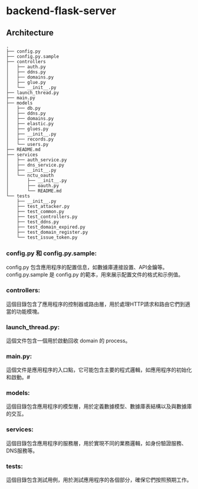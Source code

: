 # backend-flask-server

## Architecture

```
.
├── config.py
├── config.py.sample
├── controllers
│   ├── auth.py
│   ├── ddns.py
│   ├── domains.py
│   ├── glue.py
│   └── __init__.py
├── launch_thread.py
├── main.py
├── models
│   ├── db.py
│   ├── ddns.py
│   ├── domains.py
│   ├── elastic.py
│   ├── glues.py
│   ├── __init__.py
│   ├── records.py
│   └── users.py
├── README.md
├── services
│   ├── auth_service.py
│   ├── dns_service.py
│   ├── __init__.py
│   └── nctu_oauth
│       ├── __init__.py
│       ├── oauth.py
│       └── README.md
└── tests
    ├── __init__.py
    ├── test_attacker.py
    ├── test_common.py
    ├── test_controllers.py
    ├── test_ddns.py
    ├── test_domain_expired.py
    ├── test_domain_register.py
    └── test_issue_token.py
```

### config.py 和 config.py.sample:
config.py 包含應用程序的配置信息，如數據庫連接設置、API金鑰等。
config.py.sample 是 config.py 的範本，用來展示配置文件的格式和示例值。

### controllers:
這個目錄包含了應用程序的控制器或路由層，用於處理HTTP請求和路由它們到適當的功能模塊。

### launch_thread.py:
這個文件包含一個用於啟動回收 domain 的 process。

### main.py:
這個文件是應用程序的入口點，它可能包含主要的程式邏輯，如應用程序的初始化和啟動。#

### models:
這個目錄包含應用程序的模型層，用於定義數據模型、數據庫表結構以及與數據庫的交互。

### services:
這個目錄包含應用程序的服務層，用於實現不同的業務邏輯，如身份驗證服務、DNS服務等。

### tests:
這個目錄包含測試用例，用於測試應用程序的各個部分，確保它們按照預期工作。
